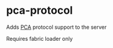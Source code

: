 # pca-protocol

Adds [PCA](https://github.com/plusls/plusls-carpet-addition) protocol support to the server

Requires fabric loader only
